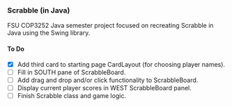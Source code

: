 ### Scrabble (in Java)
FSU COP3252 Java semester project focused on recreating Scrabble in Java using the Swing library.

#### To Do
- [X] Add third card to starting page CardLayout (for choosing player names).
- [ ] Fill in SOUTH pane of ScrabbleBoard.
- [ ] Add drag and drop and/or click functionality to ScrabbleBoard.
- [ ] Display current player scores in WEST ScrabbleBoard panel.
- [ ] Finish Scrabble class and game logic.
